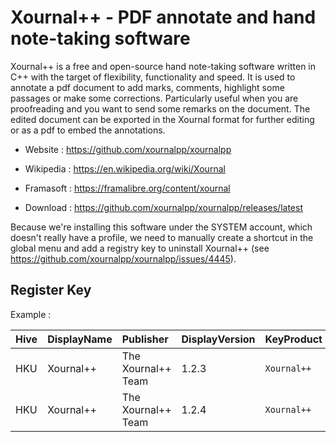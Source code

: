 # Xournal++ - PDF annotate and hand note-taking software

Xournal++ is a free and open-source hand note-taking software written
in C++ with the target of flexibility, functionality and speed.
It is used to annotate a pdf document to add marks, comments,
highlight some passages or make some corrections.
Particularly useful when you are proofreading and you want to send some
remarks on the document. The edited document can be exported in the
Xournal format for further editing or as a pdf to embed the annotations.

* Website : https://github.com/xournalpp/xournalpp
* Wikipedia : https://en.wikipedia.org/wiki/Xournal
* Framasoft : https://framalibre.org/content/xournal

* Download : https://github.com/xournalpp/xournalpp/releases/latest

Because we're installing this software under the SYSTEM account, which
doesn't really have a profile, we need to manually create a shortcut in
the global menu and add a registry key to uninstall Xournal++
(see https://github.com/xournalpp/xournalpp/issues/4445).


## Register Key

Example :

 | Hive | DisplayName | Publisher | DisplayVersion | KeyProduct | UninstallExe |
 |:---- |:----------- |:--------- |:-------------- |:---------- |:------------ |
 | HKU | Xournal++ | The Xournal++ Team | 1.2.3 | `Xournal++` | `"C:\Program Files\Xournal++\Uninstall.exe"` |
 | HKU | Xournal++ | The Xournal++ Team | 1.2.4 | `Xournal++` | `"C:\Program Files\Xournal++\Uninstall.exe"` |
